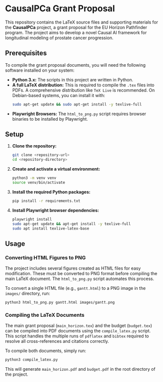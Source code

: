 # CausalPCa Grant Proposal

This repository contains the LaTeX source files and supporting materials for the **CausalPCa** project, a grant proposal for the EU Horizon Pathfinder program. The project aims to develop a novel Causal AI framework for longitudinal modeling of prostate cancer progression.

## Prerequisites

To compile the grant proposal documents, you will need the following software installed on your system:

*   **Python 3.x:** The scripts in this project are written in Python.
*   **A full LaTeX distribution:** This is required to compile the `.tex` files into PDFs. A comprehensive distribution like `TeX Live` is recommended. On Debian-based systems, you can install it with:
    ```bash
    sudo apt-get update && sudo apt-get install -y texlive-full
    ```
*   **Playwright Browsers:** The `html_to_png.py` script requires browser binaries to be installed by Playwright.

## Setup

1.  **Clone the repository:**
    ```bash
    git clone <repository-url>
    cd <repository-directory>
    ```

2.  **Create and activate a virtual environment:**
    ```bash
    python3 -m venv venv
    source venv/bin/activate
    ```

3.  **Install the required Python packages:**
    ```bash
    pip install -r requirements.txt
    ```

4.  **Install Playwright browser dependencies:**
    ```bash
    playwright install
    sudo apt-get update && apt-get install -y texlive-full
    sudo apt install texlive-latex-base
    ```

## Usage

### Converting HTML Figures to PNG

The project includes several figures created as HTML files for easy modification. These must be converted to PNG format before compiling the main LaTeX document. The `html_to_png.py` script automates this process.

To convert a single HTML file (e.g., `gantt.html`) to a PNG image in the `images/` directory, run:
```bash
python3 html_to_png.py gantt.html images/gantt.png
```

### Compiling the LaTeX Documents

The main grant proposal (`main_horizon.tex`) and the budget (`budget.tex`) can be compiled into PDF documents using the `compile_latex.py` script. This script handles the multiple runs of `pdflatex` and `bibtex` required to resolve all cross-references and citations correctly.

To compile both documents, simply run:
```bash
python3 compile_latex.py
```

This will generate `main_horizon.pdf` and `budget.pdf` in the root directory of the project.
